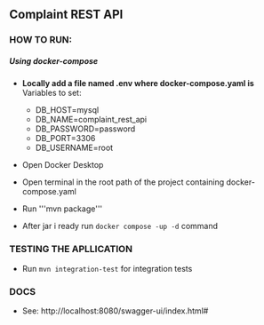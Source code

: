 ## Complaint REST API

### HOW TO RUN:
##### Using docker-compose

- **Locally add a file named .env where docker-compose.yaml is**
  Variables to set:

  - DB_HOST=mysql
  - DB_NAME=complaint_rest_api
  - DB_PASSWORD=password
  - DB_PORT=3306
  - DB_USERNAME=root

- Open Docker Desktop

- Open terminal in the root path of the project containing docker-compose.yaml
- Run '''mvn package'''

- After jar i ready run ```docker compose -up -d``` command

### TESTING THE APLLICATION
- Run ```mvn integration-test```   for integration tests

### DOCS

- See: http://localhost:8080/swagger-ui/index.html#
